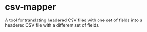 csv-mapper
==========

A tool for translating headered CSV files with one set of fields into a headered CSV file with a different set of fields.
